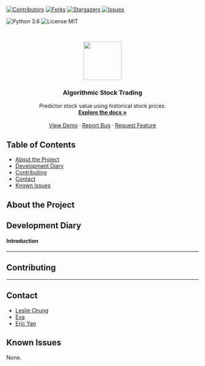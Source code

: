 [![Contributors][contributors-shield]][contributors-url]
[![Forks][forks-shield]][forks-url]
[![Stargazers][stars-shield]][stars-url]
[![Issues][issues-shield]][issues-url]

![Python 3.6](https://img.shields.io/badge/python-3.6-green.svg?style=plastic)
![License MIT](https://img.shields.io/badge/license-MIT-green.svg?style=plastic)

<br />
<p align="center">
  <a href="https://github.com/hklchung/AlgorithmicStockTrading">
    <img src="https://thumbs.gfycat.com/BitterSinfulChinesecrocodilelizard-size_restricted.gif" height="100">
  </a>

  <h3 align="center">Algorithmic Stock Trading</h3>

  </p>
</p>

<p align="center">
  Predictor stock value using historical stock prices.
    <br />
    <a href="https://github.com/hklchung/StockPricePredictor"><strong>Explore the docs »</strong></a>
    <br />
    <br />
    <a href="https://github.com/hklchung/StockPricePredictor">View Demo</a>
    ·
    <a href="https://github.com/hklchung/StockPricePredictor/issues">Report Bug</a>
    ·
    <a href="https://github.com/hklchung/StockPricePredictor/issues">Request Feature</a>
  </p>
</p>

<!-- TABLE OF CONTENTS -->
## Table of Contents

* [About the Project](#about-the-project)
* [Development Diary](#development-diary)
* [Contributing](#contributing)
* [Contact](#contact)
* [Known Issues](#known-issues)

<!-- ABOUT THE PROJECT -->

## About the Project

<!-- DEVELOPMENT DIARY-->

## Development Diary
#### Introduction
---

<!--CONTRIBUTING-->

## Contributing
---

<!-- CONTACT -->

## Contact
* [Leslie Chung](https://github.com/hklchung)
* [Eva](https://github.com/jumajuma265)
* [Eric Yan](https://github.com/unsweric)

<!-- KNOWN ISSUES -->

## Known Issues
None.


<!-- MARKDOWN LINKS & IMAGES -->
<!-- https://www.markdownguide.org/basic-syntax/#reference-style-links -->
[contributors-shield]: https://img.shields.io/github/contributors/hklchung/AlgorithmicStockTrading.svg?style=flat-square
[contributors-url]: https://github.com/hklchung/AlgorithmicStockTrading/graphs/contributors
[forks-shield]: https://img.shields.io/github/forks/hklchung/AlgorithmicStockTrading.svg?style=flat-square
[forks-url]: https://github.com/hklchung/AlgorithmicStockTrading/network/members
[stars-shield]: https://img.shields.io/github/stars/hklchung/AlgorithmicStockTrading.svg?style=flat-square
[stars-url]: https://github.com/hklchung/AlgorithmicStockTrading/stargazers
[issues-shield]: https://img.shields.io/github/issues/hklchung/AlgorithmicStockTrading.svg?style=flat-square
[issues-url]: https://github.com/hklchung/AlgorithmicStockTrading/issues
